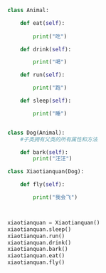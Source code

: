 
<BlogInfo title="3.继承的传递性" author="白日梦想猿" pv=0 read_times=0 pre_cost_time=0分24秒 category="面向对象的特性" tag_list="['面向对象的特性']" create_time="2020.02.26 14:14:24" update_time="2020.02.26 14:31:03" />

```python
class Animal:

    def eat(self):
       
        print("吃")

    def drink(self):

        print("喝")

    def run(self):

        print("跑")

    def sleep(self):

        print("睡")


class Dog(Animal):
    #子类拥有父类的所有属性和方法

    def bark(self):
        print("汪汪")

class Xiaotianquan(Dog):

    def fly(self):

        print("我会飞")



xiaotianquan = Xiaotianquan()
xiaotianquan.sleep()
xiaotianquan.run()
xiaotianquan.drink()
xiaotianquan.bark()
xiaotianquan.eat()
xiaotianquan.fly()
```
